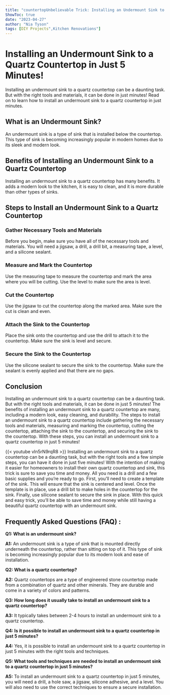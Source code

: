 ```yaml
---
title: "countertopUnbelievable Trick: Installing an Undermount Sink to a Quartz Countertop in Just 5 Minutes!"
ShowToc: true 
date: "2023-04-27"
author: "Nia Tyson" 
tags: [DIY Projects",Kitchen Renovations"]
---
```

# Installing an Undermount Sink to a Quartz Countertop in Just 5 Minutes!

Installing an undermount sink to a quartz countertop can be a daunting task. But with the right tools and materials, it can be done in just  minutes! Read on to learn how to install an undermount sink to a quartz countertop in just  minutes.

## What is an Undermount Sink?

An undermount sink is a type of sink that is installed below the countertop. This type of sink is becoming increasingly popular in modern homes due to its sleek and modern look.

## Benefits of Installing an Undermount Sink to a Quartz Countertop

Installing an undermount sink to a quartz countertop has many benefits. It adds a modern look to the kitchen, it is easy to clean, and it is more durable than other types of sinks.

## Steps to Install an Undermount Sink to a Quartz Countertop

### Gather Necessary Tools and Materials

Before you begin, make sure you have all of the necessary tools and materials. You will need a jigsaw, a drill, a drill bit, a measuring tape, a level, and a silicone sealant.

### Measure and Mark the Countertop

Use the measuring tape to measure the countertop and mark the area where you will be cutting. Use the level to make sure the area is level.

### Cut the Countertop

Use the jigsaw to cut the countertop along the marked area. Make sure the cut is clean and even.

### Attach the Sink to the Countertop

Place the sink onto the countertop and use the drill to attach it to the countertop. Make sure the sink is level and secure.

### Secure the Sink to the Countertop

Use the silicone sealant to secure the sink to the countertop. Make sure the sealant is evenly applied and that there are no gaps.

## Conclusion

Installing an undermount sink to a quartz countertop can be a daunting task. But with the right tools and materials, it can be done in just 5 minutes! The benefits of installing an undermount sink to a quartz countertop are many, including a modern look, easy cleaning, and durability. The steps to install an undermount sink to a quartz countertop include gathering the necessary tools and materials, measuring and marking the countertop, cutting the countertop, attaching the sink to the countertop, and securing the sink to the countertop. With these steps, you can install an undermount sink to a quartz countertop in just 5 minutes!

{{< youtube vln5rN9rqR8 >}} 
Installing an undermount sink to a quartz countertop can be a daunting task, but with the right tools and a few simple steps, you can have it done in just five minutes! With the intention of making it easier for homeowners to install their own quartz countertop and sink, this trick is sure to save you time and money. All you need is a drill and a few basic supplies and you’re ready to go. First, you’ll need to create a template of the sink. This will ensure that the sink is centered and level. Once the template is in place, use a drill bit to make holes in the countertop for the sink. Finally, use silicone sealant to secure the sink in place. With this quick and easy trick, you’ll be able to save time and money while still having a beautiful quartz countertop with an undermount sink.

## Frequently Asked Questions (FAQ) :
**Q1: What is an undermount sink?**

**A1:** An undermount sink is a type of sink that is mounted directly underneath the countertop, rather than sitting on top of it. This type of sink is becoming increasingly popular due to its modern look and ease of installation.

**Q2: What is a quartz countertop?**

**A2:** Quartz countertops are a type of engineered stone countertop made from a combination of quartz and other minerals. They are durable and come in a variety of colors and patterns.

**Q3: How long does it usually take to install an undermount sink to a quartz countertop?**

**A3:** It typically takes between 2-4 hours to install an undermount sink to a quartz countertop.

**Q4: Is it possible to install an undermount sink to a quartz countertop in just 5 minutes?**

**A4:** Yes, it is possible to install an undermount sink to a quartz countertop in just 5 minutes with the right tools and techniques.

**Q5: What tools and techniques are needed to install an undermount sink to a quartz countertop in just 5 minutes?**

**A5:** To install an undermount sink to a quartz countertop in just 5 minutes, you will need a drill, a hole saw, a jigsaw, silicone adhesive, and a level. You will also need to use the correct techniques to ensure a secure installation.





